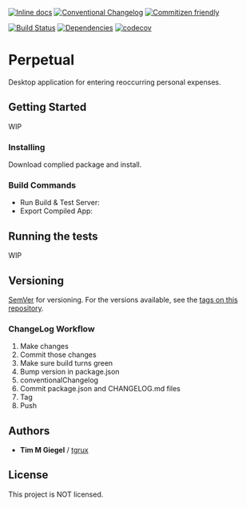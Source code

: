 [![Inline docs](http://inch-ci.org/github/texturedpixel/perpetual.svg?branch=master)](http://inch-ci.org/github/tgrux/perpetual) [![Conventional Changelog](https://img.shields.io/badge/changelog-conventional-brightgreen.svg)](http://conventional-changelog.github.io) [![Commitizen friendly](https://img.shields.io/badge/commitizen-friendly-brightgreen.svg)](http://commitizen.github.io/cz-cli/)

[![Build Status](https://travis-ci.org/{ORG-or-USERNAME}/{REPO-NAME}.png?branch=master)](https://travis-ci.org/{ORG-or-USERNAME}/{REPO-NAME}) [![Dependencies](https://david-dm.org/tgrux/perpetual.svg)](https://david-dm.org/tgrux/perpetual) [![codecov](https://codecov.io/gh/tgrux/perpetual/branch/master/graph/badge.svg?token=6A7k61isU7)](https://codecov.io/gh/tgrux/perpetual) 

# Perpetual

Desktop application for entering reoccurring personal expenses. 

## Getting Started

WIP

### Installing

Download complied package and install.

### Build Commands

* Run Build & Test Server: 
* Export Compiled App: 

## Running the tests

WIP

## Versioning

[SemVer](http://semver.org/) for versioning. For the versions available, see the [tags on this repository](https://github.com/tgrux/perpetual/tags). 

### ChangeLog Workflow

1. Make changes
2. Commit those changes
3. Make sure build turns green
4. Bump version in package.json
5. conventionalChangelog
6. Commit package.json and CHANGELOG.md files
7. Tag
8. Push

## Authors

* **Tim M Giegel** / [tgrux](https://github.com/tgrux)

## License

This project is NOT licensed.
